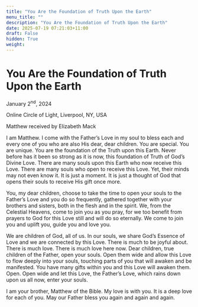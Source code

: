 ```yaml
---
title: "You Are the Foundation of Truth Upon the Earth"
menu_title: ""
description: "You Are the Foundation of Truth Upon the Earth"
date: 2025-07-19 07:21:03+11:00
draft: False
hidden: True
weight:
---
```

# You Are the Foundation of Truth Upon the Earth

January 2<sup>nd</sup>, 2024

 Online Circle of Light, Liverpool, NY, USA

Matthew received by Elizabeth Mack

I am Matthew. I come with the Father’s Love in my soul to bless each and every one of you who are also His dear, dear children. You are special. You are unique. You are the foundation of the Truth upon this Earth. Never before has it been so strong as it is now, this foundation of Truth of God’s Divine Love. There are many souls upon this Earth who now receive this Love. There are many souls who open to receive this Love. Yet, their minds may not even know it. It is just a moment. It is just a thought of God that opens their souls to receive His gift once more.

You, my dear children, choose to take the time to open your souls to the Father’s Love and you do so frequently, gathered together with your brothers and sisters, both in the flesh and in the spirit. We, from the Celestial Heavens, come to join you as you pray, for we too benefit from prayers to God for this Love still and will do so eternally. We come to join you and uplift you, guide you and love you.

We are children of God, all of us. In our souls, we share God’s Essence of Love and we are connected by this Love. There is much to be joyful about. There is much love. There is much love here now. Dear children, true children of the Father, open your souls. Open them wide and allow this Love to flow deeply into your souls, touching parts of you that will awaken and be manifested. You have many gifts within you and this Love will awaken them. Open. Open wide and let this Love, the Father’s Love, which rains down upon us all now, enter your souls.

I am your brother, Matthew of the Bible. My love is with you. It is a deep love for each of you. May our Father bless you again and again and again.
